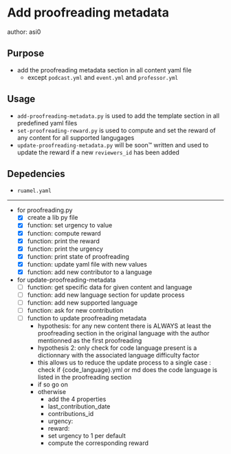 # Add proofreading metadata

author: asi0

## Purpose

- add the proofreading metadata section in all content yaml file
  - except `podcast.yml` and `event.yml` and `professor.yml`

## Usage

- `add-proofreading-metadata.py` is used to add the template section in all predefined yaml files
- `set-proofreading-reward.py` is used to compute and set the reward of any content for all supported langugages
- `update-proofreading-metadata.py` will be soon™ written and used to update the reward if a new `reviewers_id` has been added

## Depedencies

- `ruamel.yaml`

---

- for proofreading.py
  - [x] create a lib py file
  - [x] function: set urgency to value
  - [x] function: compute reward
  - [x] function: print the reward
  - [x] function: print the urgency
  - [x] function: print state of proofreading
  - [x] function: update yaml file with new values
  - [x] function: add new contributor to a language
- for update-proofreading-metadata
  - [ ] function: get specific data for given content and language
  - [ ] function: add new language section for update process
  - [ ] function: add new supported language
  - [ ] function: ask for new contribution
  - [ ] function to update proofreading metadata
    - hypothesis: for any new content there is ALWAYS at least the proofreading section in the original language with the author mentionned as the first proofreading
    - hypothesis 2: only check for code language present is a dictionnary with the associated language difficulty factor
    - this allows us to reduce the update process to a single case : check if {code_language}.yml or md does the code language is listed in the proofreading section
    - if so go on
    - otherwise
      - add the 4 properties
      - last_contribution_date
      - contributions_id
      - urgency:
      - reward:
      - set urgency to 1 per default
      - compute the corresponding reward

